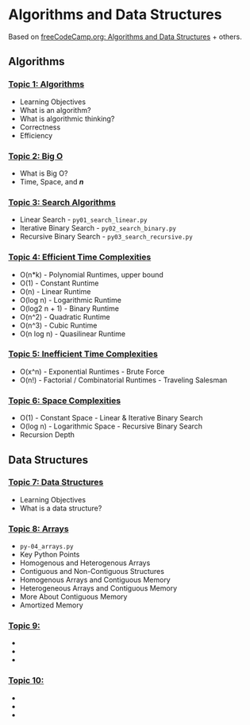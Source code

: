 # Algorithms and Data Structures

Based on [freeCodeCamp.org: Algorithms and Data Structures](https://youtu.be/8hly31xKli0) + others. 


## Algorithms

### [Topic 1: Algorithms](topic-01_algorithms.md)

* Learning Objectives
* What is an algorithm?
* What is algorithmic thinking?
* Correctness
* Efficiency

### [Topic 2: Big O](topic-02_big-o.md)

* What is Big O?
* Time, Space, and ***n***

### [Topic 3: Search Algorithms](topic-03_search-algorithms.md)

* Linear Search - `py01_search_linear.py`
* Iterative Binary Search - `py02_search_binary.py`
* Recursive Binary Search - `py03_search_recursive.py`

### [Topic 4: Efficient Time Complexities](topic-04_time-complexities-efficient.md)

* O(n*k) - Polynomial Runtimes, upper bound
* O(1) - Constant Runtime
* O(n) - Linear Runtime
* O(log n) - Logarithmic Runtime
* O(log2 n + 1) - Binary Runtime
* O(n^2) - Quadratic Runtime
* O(n^3) - Cubic Runtime
* O(n log n) - Quasilinear Runtime

### [Topic 5: Inefficient Time Complexities](topic-05_time-complexities-inefficient.md)

* O(x^n) - Exponential Runtimes - Brute Force
* O(n!) - Factorial / Combinatorial Runtimes - Traveling Salesman

### [Topic 6: Space Complexities](topic-06_space-complexities.md)

* O(1) - Constant Space - Linear & Iterative Binary Search
* O(log n) - Logarithmic Space - Recursive Binary Search
* Recursion Depth


## Data Structures

### [Topic 7: Data Structures](topic-07_data-structures.md)

* Learning Objectives
* What is a data structure? 

### [Topic 8: Arrays](topic-08_arrays.md)

* `py-04_arrays.py`
* Key Python Points
* Homogenous and Heterogenous Arrays
* Contiguous and Non-Contiguous Structures
* Homogenous Arrays and Contiguous Memory
* Heterogeneous Arrays and Contiguous Memory
* More About Contiguous Memory
* Amortized Memory

### [Topic 9: ]()

* 
* 
* 

### [Topic 10: ]()

* 
* 
* 




